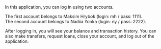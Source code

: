 In this application, you can log in using two accounts.

The first account belongs to Maksim Hrybok (login: mh / pass: 1111).
<br>
The second account belongs to Nadiia Yonka (login: ny / pass: 2222).

After logging in, you will see your balance and transaction history.
You can also make transfers, request loans, close your account, and log out of the application.


